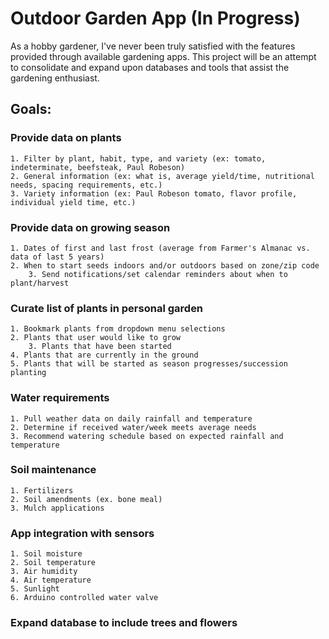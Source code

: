 # Outdoor Garden App (In Progress)

As a hobby gardener, I've never been truly satisfied with the features provided through available gardening apps. This project will be an attempt to consolidate and expand upon databases and tools that assist the gardening enthusiast.  

## Goals:
### Provide data on plants
	1. Filter by plant, habit, type, and variety (ex: tomato, indeterminate, beefsteak, Paul Robeson)
	2. General information (ex: what is, average yield/time, nutritional needs, spacing requirements, etc.)
	3. Variety information (ex: Paul Robeson tomato, flavor profile, individual yield time, etc.)
### Provide data on growing season
	1. Dates of first and last frost (average from Farmer's Almanac vs. data of last 5 years)
	2. When to start seeds indoors and/or outdoors based on zone/zip code
        3. Send notifications/set calendar reminders about when to plant/harvest
### Curate list of plants in personal garden
	1. Bookmark plants from dropdown menu selections
	2. Plants that user would like to grow
        3. Plants that have been started
	4. Plants that are currently in the ground
	5. Plants that will be started as season progresses/succession planting
### Water requirements
	1. Pull weather data on daily rainfall and temperature
	2. Determine if received water/week meets average needs
	3. Recommend watering schedule based on expected rainfall and temperature
### Soil maintenance
	1. Fertilizers
	2. Soil amendments (ex. bone meal)
	3. Mulch applications
### App integration with sensors
	1. Soil moisture
	2. Soil temperature
	3. Air humidity
	4. Air temperature
	5. Sunlight
	6. Arduino controlled water valve
### Expand database to include trees and flowers
